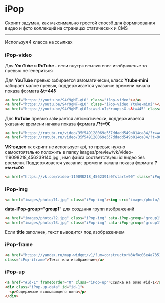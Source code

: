 # iPop 
Скрипт задуман, как максимально простой способ для формирования видео и фото коллекций на страницах статических и CMS

***

Используя 4 класса на ссылках

### iPop-video

Для **YouTube** и **RuTube** - если внутри ссылки свое изображение то превью не генериться

Для **YouTube** превью забирается автоматически, класс **Ytube-mini** забирает малое превью, поддерживается указание времени начала показа формата **&t=445**
```HTML
<a href="https://youtu.be/94Y9gMF-qL0" class="iPop-video"></a>
<a href="https://youtu.be/94Y9gMF-qL0" class="iPop-video Ytube-mini"></a>
<a href="https://youtu.be/94Y9gMF-qL0?si=sd-uIzMruopssG-s&t=445" class="iPop-video"></a>
```

Для **RuTube** превью забирается автоматически, поддерживается указание времени начала показа формата **/?t=90**
 ```HTML
<a href="https://rutube.ru/video/35f549128069e557ddadd549b014ca84/?r=wd" class="iPop-video"></a>
<a href="https://rutube.ru/video/35f549128069e557ddadd549b014ca84/?t=90" class="iPop-video"></a>
```
**VK-видео** тк скрипт не использует api, то превью нужно самостоятельно положить в папку images/preview/vk/video-119098218_456239140.jpg
, имя файла соответствуеш id видео без времени. 
Поддерживается указание времени начала показа формата **?start=90**
```HTML
<a href="https://vk.com/video-119098218_456239140?start=90" class="iPop-video"><img src="https://images.placeholders.dev/?width=1280&height=720" alt="" title=""></a>
```

### iPop-img

```HTML
<a href="images/photo/01.jpg" class="iPop-img"><img src="images/photo/t/01.jpg" alt="" title="Я не в группе"></a>
```
**data-iPop-group="group1"** для создания групп изображений

```HTML                    
<a href="images/photo/02.jpg" class="iPop-img" data-iPop-group="group1"><img src="images/photo/t/02.jpg" alt="" title="Текст есть"></a>
<a href="images/photo/03.jpg" class="iPop-img" data-iPop-group="group1"><img src="images/photo/t/03.jpg" alt="" title=""></a>
```
Если **title** заполнен, текст выводится под изображением

### iPop-frame

```HTML 
<a href="https://yandex.ru/map-widget/v1/?um=constructor%3Afbc06e4a7351d44f85aa4e3e5637b42daf0ac6c0ca27e1fdd7f75b79ac241526&amp;source=constructor"
class="iPop-iframe">Текст или изображение</a>
```

### iPop-up

```HTML 
<a href="#id-1" frameborder="0" class="iPop-up">Ссылка на окно #id-1</a>                    
<div class="iPop-up-data" id="id-1">
  <p>Содержимое всплывающего окна</p> 
</div>
```
